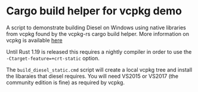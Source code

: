 # Cargo build helper for vcpkg demo
A script to demonstrate building Diesel on Windows using native libraries from vcpkg found by the vcpkg-rs cargo build helper.
More information on vcpkg is available [here](https://github.com/Microsoft/vcpkg)

Until Rust 1.19 is released this requires a nightly compiler in order to use the `-Ctarget-feature=+crt-static` option.

The `build_diesel_static.cmd` script will create a local vcpkg tree and install the libaraies that diesel requires. You will need VS2015 or VS2017 (the community edition is fine) as required by vcpkg.
